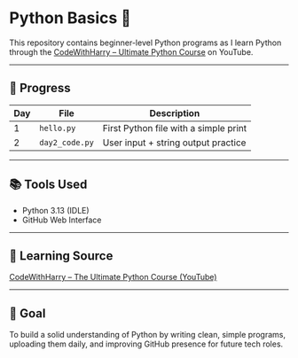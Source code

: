 # Python Basics 🐍

This repository contains beginner-level Python programs as I learn Python through the [CodeWithHarry – Ultimate Python Course](https://www.youtube.com/playlist?list=PLu0W_9lII9agICnT8t4iYVSZ3eykIAOME) on YouTube.

---

## 📅 Progress

| Day | File         | Description                           |
|-----|--------------|---------------------------------------|
| 1   | `hello.py`   | First Python file with a simple print |
| 2   | `day2_code.py` | User input + string output practice   |

---

## 📚 Tools Used
- Python 3.13 (IDLE)
- GitHub Web Interface

---

## 🔗 Learning Source
[CodeWithHarry – The Ultimate Python Course (YouTube)](https://www.youtube.com/playlist?list=PLu0W_9lII9agICnT8t4iYVSZ3eykIAOME)

---

## 🌱 Goal

To build a solid understanding of Python by writing clean, simple programs, uploading them daily, and improving GitHub presence for future tech roles.
